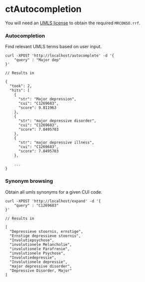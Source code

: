 ctAutocompletion
=======

You will need an [UMLS license](https://www.nlm.nih.gov/research/umls/) to obtain the required `MRCONSO.rrf`.


### Autocompletion

Find relevant UMLS terms based on user input.


```
curl -XPOST 'http://localhost/autocomplete' -d '{
    "query" : "Major dep"
}'

// Results in

{
  "took": 2,
  "hits": [
    {
      "str": "Major depression",
      "cui": "C1269683",
      "score": 9.811963
    },
    {
      "str": "major depressive disorder",
      "cui": "C1269683",
      "score": 7.8495703
    },
    {
      "str": "major depressive illness",
      "cui": "C1269683",
      "score": 7.8495703
    },

    ...
}
```



### Synonym browsing

Obtain all umls synonyms for a given CUI code.


```
curl -XPOST 'http://localhost/expand' -d '{
    "query" : "C1269683"
}'

// Results in

[
  "Depressieve stoornis, ernstige",
  "Ernstige depressieve stoornis",
  "Involutiepsychose",
  "involutionele Melancholie",
  "involutionele Parafrenie",
  "involutionele Psychose",
  "Involutiedepressie",
  "Involutionele depressie",
  "major depressive disorder",
  "Depressive Disorder, Major"
]
```
